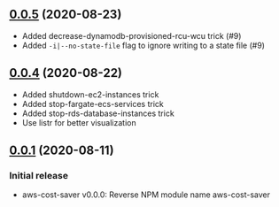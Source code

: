 ## [0.0.5](https://github.com/aramalipoor/aws-cost-saver) (2020-08-23)
* Added decrease-dynamodb-provisioned-rcu-wcu trick (#9)
* Added `-i|--no-state-file` flag to ignore writing to a state file (#9)

## [0.0.4](https://github.com/aramalipoor/aws-cost-saver) (2020-08-22)
* Added shutdown-ec2-instances trick
* Added stop-fargate-ecs-services trick
* Added stop-rds-database-instances trick
* Use listr for better visualization

## [0.0.1](https://github.com/aramalipoor/aws-cost-saver) (2020-08-11)

### Initial release

* aws-cost-saver v0.0.0: Reverse NPM module name aws-cost-saver
